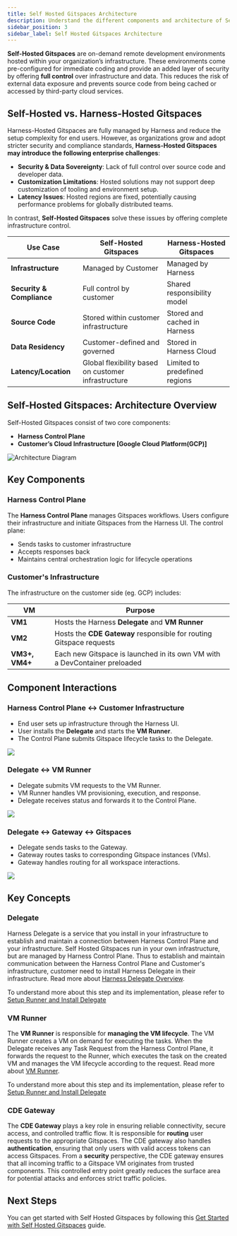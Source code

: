 ```yaml
---
title: Self Hosted Gitspaces Architecture
description: Understand the different components and architecture of Self Hosted Gitspaces. 
sidebar_position: 3
sidebar_label: Self Hosted Gitspaces Architecture
---
```


**Self-Hosted Gitspaces** are on-demand remote development environments hosted within your organization’s infrastructure. These environments come pre-configured for immediate coding and provide an added layer of security by offering **full control** over infrastructure and data. This reduces the risk of external data exposure and prevents source code from being cached or accessed by third-party cloud services.

## Self-Hosted vs. Harness-Hosted Gitspaces

Harness-Hosted Gitspaces are fully managed by Harness and reduce the setup complexity for end users. However, as organizations grow and adopt stricter security and compliance standards, **Harness-Hosted Gitspaces may introduce the following enterprise challenges**:

* **Security & Data Sovereignty**: Lack of full control over source code and developer data.
* **Customization Limitations**: Hosted solutions may not support deep customization of tooling and environment setup.
* **Latency Issues**: Hosted regions are fixed, potentially causing performance problems for globally distributed teams.

In contrast, **Self-Hosted Gitspaces** solve these issues by offering complete infrastructure control. 

| Use Case                  | Self-Hosted Gitspaces                      | Harness-Hosted Gitspaces           |
| ------------------------- | ------------------------------------------ | ---------------------------------- |
| **Infrastructure**        | Managed by Customer       | Managed by Harness                 |
| **Security & Compliance** | Full control by customer                   | Shared responsibility model        |
| **Source Code**           | Stored within customer infrastructure               | Stored and cached in Harness |
| **Data Residency**        | Customer-defined and governed              | Stored in Harness Cloud         |
| **Latency/Location**      | Global flexibility based on customer infrastructure | Limited to predefined regions      |

## Self-Hosted Gitspaces: Architecture Overview

Self-Hosted Gitspaces consist of two core components:

* **Harness Control Plane**
* **Customer’s Cloud Infrastructure [Google Cloud Platform(GCP)]**

![Architecture Diagram](./static/self-hosted-arch.png)

## Key Components

### Harness Control Plane

The **Harness Control Plane** manages Gitspaces workflows. Users configure their infrastructure and initiate Gitspaces from the Harness UI. The control plane:

* Sends tasks to customer infrastructure
* Accepts responses back
* Maintains central orchestration logic for lifecycle operations

### Customer's Infrastructure

The infrastructure on the customer side (eg. GCP) includes:

| VM             | Purpose                                                                   |
| -------------- | ------------------------------------------------------------------------- |
| **VM1**        | Hosts the Harness **Delegate** and **VM Runner**                          |
| **VM2**        | Hosts the **CDE Gateway** responsible for routing Gitspace requests           |
| **VM3+, VM4+** | Each new Gitspace is launched in its own VM with a DevContainer preloaded |

## Component Interactions

### Harness Control Plane ↔ Customer Infrastructure

* End user sets up infrastructure through the Harness UI.
* User installs the **Delegate** and starts the **VM Runner**.
* The Control Plane submits Gitspace lifecycle tasks to the Delegate.

![](./static/harness-customer-infra.png)

### Delegate ↔ VM Runner

* Delegate submits VM requests to the VM Runner.
* VM Runner handles VM provisioning, execution, and response.
* Delegate receives status and forwards it to the Control Plane.

![](./static/delegate-runner.jpg)

### Delegate ↔ Gateway ↔ Gitspaces

* Delegate sends tasks to the Gateway.
* Gateway routes tasks to corresponding Gitspace instances (VMs).
* Gateway handles routing for all workspace interactions.

![](./static/delegate-gateway-gitspaces.jpg)

## Key Concepts

### Delegate

Harness Delegate is a service that you install in your infrastructure to establish and maintain a connection between Harness Control Plane and your infrastructure. Self Hosted Gitspaces run in your own infrastructure, but are managed by Harness Control Plane. Thus to establish and maintain communication between the Harness Control Plane and Customer's infrastructure, customer need to install Harness Delegate in their infrastructure. Read more about [Harness Delegate Overview](https://developer.harness.io/docs/platform/delegates/delegate-concepts/delegate-overview/).

To understand more about this step and its implementation, please refer to [Setup Runner and Install Delegate](docs/cloud-development-environments/self-hosted-gitspaces/steps/runner-delegate.md)

### VM Runner

The **VM Runner** is responsible for **managing the VM lifecycle**. The VM Runner creates a VM on demand for executing the tasks. When the Delegate receives any Task Request from the Harness Control Plane, it forwards the request to the Runner, which executes the task on the created VM and manages the VM lifecycle according to the request. Read more about [VM Runner](https://docs.drone.io/runner/vm/overview/).

To understand more about this step and its implementation, please refer to [Setup Runner and Install Delegate](/docs/cloud-development-environments/self-hosted-gitspaces/steps/runner-delegate.md)

### CDE Gateway

The **CDE Gateway** plays a key role in ensuring reliable connectivity, secure access, and controlled traffic flow. It is responsible for **routing** user requests to the appropriate Gitspaces. The CDE gateway also handles **authentication**, ensuring that only users with valid access tokens can access Gitspaces. From a **security** perspective, the CDE gateway ensures that all incoming traffic to a Gitspace VM originates from trusted components. This controlled entry point greatly reduces the surface area for potential attacks and enforces strict traffic policies.

## Next Steps
You can get started with Self Hosted Gitspaces by following this [Get Started with Self Hosted Gitspaces](/docs/cloud-development-environments/introduction/self-hosted.md) guide. 